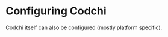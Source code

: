 # Configuring Codchi

Codchi itself can also be configured (mostly platform specific).

<!-- ## Directories -->

<!-- Codchi adheres to platform standards when storing data. Each path can be -->
<!-- overriden with environment variables: -->

<!-- | What?                                    | Windows                                | Linux                                                 | Overridden by         | -->
<!-- | ----------------                         | ---------------                        | ---------------                                       | ---------------       | -->
<!-- | Configuration files, machine definitions | `%USERPROFILE%/AppData/Roaming/codchi` | `$XDG_CONFIG_HOME/codchi` or `~/.config/codchi`       | `$CODCHI_CONFIG_DIR`  | -->
<!-- | Machine data and files                   | `%USERPROFILE%/AppData/Local/codchi`   | `$XDG_DATA_HOME/codchi` or `~/.local/share/codchi`    | `$CODCHI_DATA_DIR`    | -->
<!-- | Temporary files                          | `%TEMP%/codchi`                        | `$XDG_RUNTIME_DIR/codchi` or `/tmp/codchi`            | `$CODCHI_RUNTIME_DIR` | -->
<!-- | Nix store                                | Stored inside WSL                      | `$XDG_CACHE_HOME/codchi/nix` or `~/.cache/codchi/nix` | `$CODCHI_NIX_DIR`     | -->
 

<!-- TODO 

- toggle tray icon

Linux:
- use native nix

WSL:
- toggle WSLg & VcXsrv + Pulse
- VcXsrv: toggle tray icon

-->

